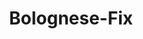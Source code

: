 ---
layout: blog
permalink: /bolognese-fix/
pagedesc: Bolognese-Fix
title: Bolognese-Fix
headline: Bolognese-Fix
thumbnail: /assets/images/bolognese-fix.jpg
datafile: bolognese-fix
tags: [Gewürz, Fix]
---